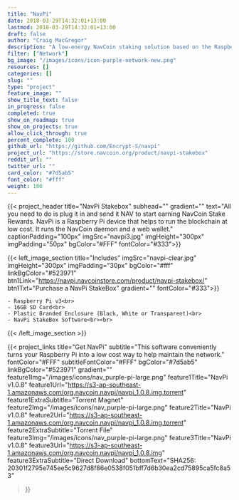 ```yaml
---
title: "NavPi"
date: 2018-03-29T14:32:01+13:00
lastmod: 2018-03-29T14:32:01+13:00
draft: false
author: "Craig MacGregor"
description: "A low-energy NavCoin staking solution based on the Raspberry-Pi platform. The NavPi offers a more energy-efficient way to participate in validating NavCoin transactions."
filter: ["Network"]
bg_image: "/images/icons/icon-purple-network-new.png"
resources: []
categories: []
slug: ""
type: "project"
feature_image: ""
show_title_text: false
in_progress: false
completed: true
show_on_roadmap: true
show_on_projects: true
allow_click_through: true
percent_complete: 100
github_url: "https://github.com/Encrypt-S/navpi"
project_url: "https://store.navcoin.org/product/navpi-stakebox"
reddit_url: ""
twitter_url: ""
card_color: "#7d5ab5"
font_color: "#fff"
weight: 100
---
```


{{< project_header
    title="NavPi Stakebox"
    subhead=""
    gradient=""
    text="All you need to do is plug it in and send it NAV to start earning NavCoin Stake Rewards. NavPi is a Raspberry Pi device that helps to run the blockchain at low cost. It runs the NavCoin daemon and a web wallet."
    captionPadding="100px"
    imgSrc="navpi3.jpg"
    imgHeight="300px"
    imgPadding="50px"
    bgColor="#FFF"
    fontColor="#333">}}

{{< left_image_section
    title="Includes"
    imgSrc="navpi-clear.jpg"
    imgHeight="300px"
    imgPadding="30px"
    bgColor="#fff"
    linkBgColor="#523971"
    btn1Link="https://navpi.navcoinstore.com/product/navpi-stakebox/"
    btn1Txt="Purchase a NavPi StakeBox"
    gradient=""
    fontColor="#333">}}

    - Raspberry Pi v3<br>
    - 16GB SD Card<br>
    - Plastic Branded Enclosure (Black, White or Transparent)<br>
    - NavPi StakeBox Software<br><br>

{{< /left_image_section >}}

{{< project_links
    title="Get NavPi"
    subtitle="This software conveniently turns your Raspberry Pi into a low cost way to help maintain the network."
    fontColor="#FFF"
    subtitleFontColor="#FFF"
    bgColor="#7d5ab5"
    linkBgColor="#523971"
    gradient=""
    feature1Img="/images/icons/nav_purple-pi-large.png"
    feature1Title="NavPi v1.0.8"
    feature1Url="https://s3-ap-southeast-1.amazonaws.com/org.navcoin.navpi/navpi_1.0.8.img.torrent"
    feature1ExtraSubtitle="Torrent Magnet"
    feature2Img="/images/icons/nav_purple-pi-large.png"
    feature2Title="NavPi v1.0.8"
    feature2Url="https://s3-ap-southeast-1.amazonaws.com/org.navcoin.navpi/navpi_1.0.8.img.torrent"
    feature2ExtraSubtitle="Torrent File"
    feature3Img="/images/icons/nav_purple-pi-large.png"
    feature3Title="NavPi v1.0.8"
    feature3Url="https://s3-ap-southeast-1.amazonaws.com/org.navcoin.navpi/navpi_1.0.8.img"
    feature3ExtraSubtitle="Direct Download"
    bottomText="SHA256: 20301f2795e745ee5c9627d8f86e0538f051bff7d6b30ea2cd75895ca5fc8a53"
>}}

